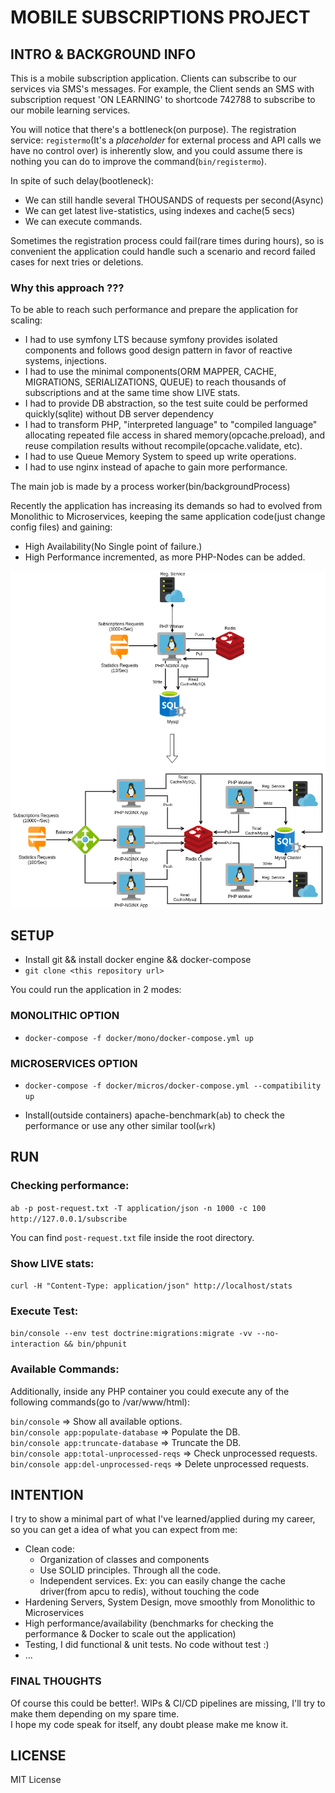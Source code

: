 #  MOBILE SUBSCRIPTIONS PROJECT  

## INTRO & BACKGROUND INFO

This is a mobile subscription application. Clients can subscribe to our services via SMS's messages.
For example, the Client sends an SMS with subscription request 'ON LEARNING' to shortcode 742788 to subscribe to our mobile learning services.

You will notice that there's a bottleneck(on purpose). The registration service: `registermo`(It's a *placeholder* for external process and API calls we have no control over) is inherently slow, and you could
assume there is nothing you can do to improve the command(`bin/registermo`).

In spite of such delay(bootleneck):
- We can still handle several THOUSANDS of requests per second(Async)
- We can get latest live-statistics, using indexes and cache(5 secs)
- We can execute commands.

Sometimes the registration process could fail(rare times during hours), so is convenient the application could handle such a scenario and
record failed cases for next tries or deletions.  

### Why this approach ??? 

To be able to reach such performance and prepare the application for scaling:
- I had to use symfony LTS because symfony provides isolated components and follows good design pattern in favor of reactive systems, injections. 
- I had to use the minimal components(ORM MAPPER, CACHE, MIGRATIONS, SERIALIZATIONS, QUEUE) to reach thousands of subscriptions and at the same time show LIVE stats.
- I had to provide DB abstraction, so the test suite could be performed quickly(sqlite) without DB server dependency  
- I had to transform PHP, "interpreted language" to "compiled language" allocating repeated file access in shared memory(opcache.preload), and reuse compilation results without recompile(opcache.validate, etc).
- I had to use Queue Memory System to speed up write operations. 
- I had to use nginx instead of apache to gain more performance. 

The main job is made by a process worker(bin/backgroundProcess)

Recently the application has increasing its demands so had to evolved from Monolithic to Microservices, keeping the same application code(just change config files) and gaining: 
- High Availability(No Single point of failure.)
- High Performance incremented, as more PHP-Nodes can be added.

![alt text](./subscriptions.png)
 
## SETUP

* Install git && install docker engine && docker-compose
* `git clone <this repository url>`

You could run the application in 2 modes:

### MONOLITHIC OPTION
* `docker-compose -f docker/mono/docker-compose.yml up`

### MICROSERVICES OPTION
* `docker-compose -f docker/micros/docker-compose.yml --compatibility up`


* Install(outside containers) apache-benchmark(`ab`) to check the performance or use any other similar tool(`wrk`)

## RUN
### Checking performance:
`ab -p post-request.txt -T application/json -n 1000 -c 100 http://127.0.0.1/subscribe`   

You can find `post-request.txt` file inside the root directory.

### Show LIVE stats:
`curl -H "Content-Type: application/json" http://localhost/stats`

### Execute Test:
`bin/console --env test doctrine:migrations:migrate -vv --no-interaction && bin/phpunit`

### Available Commands:
Additionally, inside any PHP container you could execute any of the following commands(go to /var/www/html):  

`bin/console`                                => Show all available options.   
`bin/console app:populate-database`          => Populate the DB.  
`bin/console app:truncate-database`          => Truncate the DB.  
`bin/console app:total-unprocessed-reqs`     => Check unprocessed requests.  
`bin/console app:del-unprocessed-reqs`       => Delete unprocessed requests.


## INTENTION
I try to show a minimal part of what I've learned/applied during my career, so you can get a idea of what you can expect from me: 
- Clean code:
    - Organization of classes and components
    - Use SOLID principles. Through all the code.
    - Independent services. Ex: you can easily change the cache driver(from apcu to redis), without touching the code
- Hardening Servers, System Design, move smoothly from Monolithic to Microservices
- High performance/availability (benchmarks for checking the performance & Docker to scale out the application)
- Testing, I did functional & unit tests. No code without test :) 
- ...

### FINAL THOUGHTS
Of course this could be better!. WIPs & CI/CD pipelines are missing, I'll try to make them depending on my spare time.   
I hope my code speak for itself, any doubt please make me know it.

## LICENSE

MIT License
